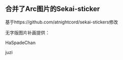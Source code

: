 ## 合并了Arc图片的Sekai-sticker

基于https://github.com/atnightcord/sekai-stickers修改

无字版图片补画提供：

HaSpadeChan

juzi 
